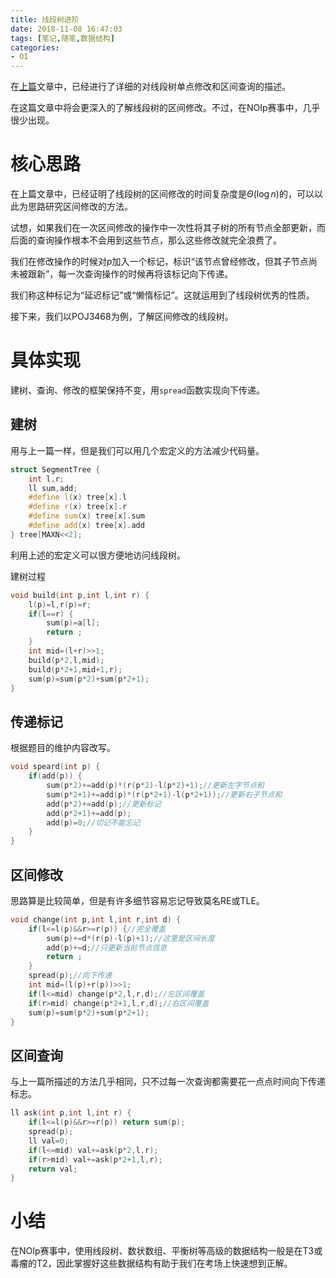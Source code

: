 ```yaml
---
title: 线段树进阶
date: 2018-11-08 16:47:03
tags: [笔记,随笔,数据结构]
categories:
- OI   
---
```


在[上篇](https://www.micdz.cn/article/segment-tree/)文章中，已经进行了详细的对线段树单点修改和区间查询的描述。

在这篇文章中将会更深入的了解线段树的区间修改。不过，在NOIp赛事中，几乎很少出现。

<!--more-->

# 核心思路

在上篇文章中，已经证明了线段树的区间修改的时间复杂度是$\Theta(\log n)$的，可以以此为思路研究区间修改的方法。

试想，如果我们在一次区间修改的操作中一次性将其子树的所有节点全部更新，而后面的查询操作根本不会用到这些节点，那么这些修改就完全浪费了。

我们在修改操作的时候对$p$加入一个标记，标识“该节点曾经修改，但其子节点尚未被跟新”，每一次查询操作的时候再将该标记向下传递。

我们称这种标记为“延迟标记”或“懒惰标记”。这就运用到了线段树优秀的性质。

接下来，我们以POJ3468为例，了解区间修改的线段树。

# 具体实现

建树、查询、修改的框架保持不变，用`spread`函数实现向下传递。

## 建树

用与上一篇一样，但是我们可以用几个宏定义的方法减少代码量。

```cpp
struct SegmentTree {
	int l,r;
	ll sum,add;
	#define l(x) tree[x].l
	#define r(x) tree[x].r
	#define sum(x) tree[x].sum
	#define add(x) tree[x].add
} tree[MAXN<<2];
```

利用上述的宏定义可以很方便地访问线段树。

建树过程

```cpp
void build(int p,int l,int r) {
	l(p)=l,r(p)=r;
	if(l==r) {
		sum(p)=a[l];
		return ;	
	}
	int mid=(l+r)>>1;
	build(p*2,l,mid);
	build(p*2+1,mid+1,r);
	sum(p)=sum(p*2)+sum(p*2+1);
}
```
## 传递标记

根据题目的维护内容改写。

```cpp
void speard(int p) {
	if(add(p)) {
		sum(p*2)+=add(p)*(r(p*2)-l(p*2)+1);//更新左字节点和
		sum(p*2+1)+=add(p)*(r(p*2+1)-l(p*2+1));//更新右子节点和
		add(p*2)+=add(p);//更新标记
		add(p*2+1)+=add(p);
		add(p)=0;//切记不能忘记
	}
}
```

## 区间修改

思路算是比较简单，但是有许多细节容易忘记导致莫名RE或TLE。

```cpp
void change(int p,int l,int r,int d) {
	if(l<=l(p)&&r>=r(p)) {//完全覆盖
		sum(p)+=d*(r(p)-l(p)+1);//这里是区间长度
		add(p)+=d;//只更新当前节点信息
		return ;
	}
	spread(p);//向下传递
	int mid=(l(p)+r(p))>>1;
	if(l<=mid) change(p*2,l,r,d);//左区间覆盖
	if(r>mid) change(p*2+1,l,r,d);//右区间覆盖
	sum(p)=sum(p*2)+sum(p*2+1);
}
```

## 区间查询

与上一篇所描述的方法几乎相同，只不过每一次查询都需要花一点点时间向下传递标志。

```cpp
ll ask(int p,int l,int r) {
	if(l<=l(p)&&r>=r(p)) return sum(p);
	spread(p);
	ll val=0;
	if(l<=mid) val+=ask(p*2,l,r);
	if(r>mid) val+=ask(p*2+1,l,r);
	return val;
}
```

# 小结

在NOIp赛事中，使用线段树、数状数组、平衡树等高级的数据结构一般是在T3或毒瘤的T2，因此掌握好这些数据结构有助于我们在考场上快速想到正解。


